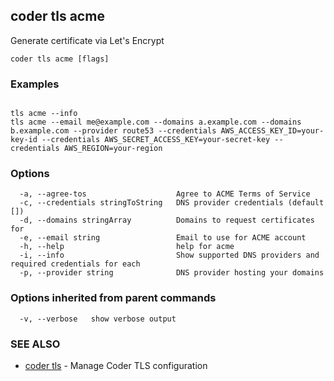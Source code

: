 ## coder tls acme

Generate certificate via Let's Encrypt

```
coder tls acme [flags]
```

### Examples

```

tls acme --info
tls acme --email me@example.com --domains a.example.com --domains b.example.com --provider route53 --credentials AWS_ACCESS_KEY_ID=your-key-id --credentials AWS_SECRET_ACCESS_KEY=your-secret-key --credentials AWS_REGION=your-region
```

### Options

```
  -a, --agree-tos                    Agree to ACME Terms of Service
  -c, --credentials stringToString   DNS provider credentials (default [])
  -d, --domains stringArray          Domains to request certificates for
  -e, --email string                 Email to use for ACME account
  -h, --help                         help for acme
  -i, --info                         Show supported DNS providers and required credentials for each
  -p, --provider string              DNS provider hosting your domains
```

### Options inherited from parent commands

```
  -v, --verbose   show verbose output
```

### SEE ALSO

* [coder tls](coder_tls.md)	 - Manage Coder TLS configuration

